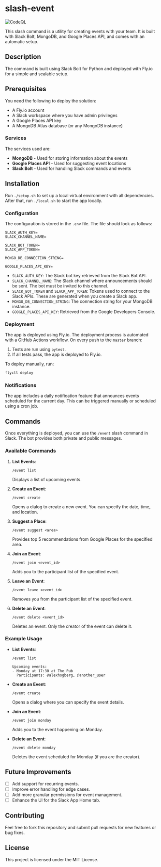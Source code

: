 # slash-event
[![CodeQL](https://github.com/alexhogberg/slash-event/actions/workflows/github-code-scanning/codeql/badge.svg)](https://github.com/alexhogberg/slash-event/actions/workflows/github-code-scanning/codeql)

This slash command is a utility for creating events with your team. It is built with Slack Bolt, MongoDB, and Google Places API, and comes with an automatic setup.

## Description
The command is built using Slack Bolt for Python and deployed with Fly.io for a simple and scalable setup.

## Prerequisites
You need the following to deploy the solution:
* A Fly.io account
* A Slack workspace where you have admin privileges
* A Google Places API key
* A MongoDB Atlas database (or any MongoDB instance)

### Services
The services used are:
* **MongoDB** - Used for storing information about the events
* **Google Places API** - Used for suggesting event locations
* **Slack Bolt** - Used for handling Slack commands and events

## Installation
Run `./setup.sh` to set up a local virtual environment with all dependencies. After that, run `./local.sh` to start the app locally.

### Configuration
The configuration is stored in the `.env` file. The file should look as follows:
```env
SLACK_AUTH_KEY=
SLACK_CHANNEL_NAME=

SLACK_BOT_TOKEN=
SLACK_APP_TOKEN=

MONGO_DB_CONNECTION_STRING=

GOOGLE_PLACES_API_KEY=
```

- `SLACK_AUTH_KEY`: The Slack bot key retrieved from the Slack Bot API.
- `SLACK_CHANNEL_NAME`: The Slack channel where announcements should be sent. The bot must be invited to this channel.
- `SLACK_BOT_TOKEN` and `SLACK_APP_TOKEN`: Tokens used to connect to the Slack APIs. These are generated when you create a Slack app.
- `MONGO_DB_CONNECTION_STRING`: The connection string for your MongoDB instance.
- `GOOGLE_PLACES_API_KEY`: Retrieved from the Google Developers Console.

### Deployment
The app is deployed using Fly.io. The deployment process is automated with a GitHub Actions workflow. On every push to the `master` branch:
1. Tests are run using `pytest`.
2. If all tests pass, the app is deployed to Fly.io.

To deploy manually, run:
```bash
flyctl deploy
```

### Notifications
The app includes a daily notification feature that announces events scheduled for the current day. This can be triggered manually or scheduled using a cron job.

## Commands
Once everything is deployed, you can use the `/event` slash command in Slack. The bot provides both private and public messages.

### Available Commands
1. **List Events**:
   ```
   /event list
   ```
   Displays a list of upcoming events.

2. **Create an Event**:
   ```
   /event create
   ```
   Opens a dialog to create a new event. You can specify the date, time, and location.

3. **Suggest a Place**:
   ```
   /event suggest <area>
   ```
   Provides top 5 recommendations from Google Places for the specified area.

4. **Join an Event**:
   ```
   /event join <event_id>
   ```
   Adds you to the participant list of the specified event.

5. **Leave an Event**:
   ```
   /event leave <event_id>
   ```
   Removes you from the participant list of the specified event.

6. **Delete an Event**:
   ```
   /event delete <event_id>
   ```
   Deletes an event. Only the creator of the event can delete it.

### Example Usage
- **List Events**:
   ```
   /event list

   Upcoming events:
   - Monday at 17:30 at The Pub
     Participants: @alexhogberg, @another_user
   ```

- **Create an Event**:
   ```
   /event create
   ```
   Opens a dialog where you can specify the event details.

- **Join an Event**:
   ```
   /event join monday
   ```
   Adds you to the event happening on Monday.

- **Delete an Event**:
   ```
   /event delete monday
   ```
   Deletes the event scheduled for Monday (if you are the creator).

## Future Improvements
- [ ] Add support for recurring events.
- [ ] Improve error handling for edge cases.
- [ ] Add more granular permissions for event management.
- [ ] Enhance the UI for the Slack App Home tab.

## Contributing
Feel free to fork this repository and submit pull requests for new features or bug fixes.

## License
This project is licensed under the MIT License.
